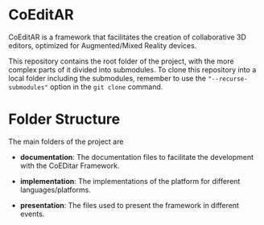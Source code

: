 # CoEditAR
CoEditAR is a framework that facilitates the creation of collaborative 3D editors, optimized for Augmented/Mixed Reality devices.

This repository contains the root folder of the project, with the more complex parts of it divided into submodules. To clone this repository into a local folder including the submodules, remember to use the `"--recurse-submodules"` option in the `git clone` command.


# Folder Structure

The main folders of the project are

* __documentation__: The documentation files to facilitate the development with the CoEDitar Framework.

* __implementation__: The implementations of the platform for different languages/platforms.

* __presentation__: The files used to present the framework in different events.





